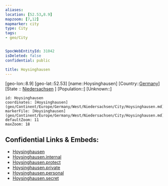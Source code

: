 ```yaml
---
aliases: 
location: [52.53,8.9]
mapzoom: [7,12] 
mapmarker: city 
type: City
tags:
- geo/City


SpocWebEntityId: 31042
isDeleted: false
confidential: public

title: Hoysinghausen
---
```

[geo-lon::8.9]
[geo-lat::52.53]
[name::Hoysinghausen]
[Country::[Germany](geo/Continent/Europe/Germany.md)]
[State :: [Niedersachsen](geo/Continent/Europe/Germany/West/Niedersachsen.md) ]
[Population::]
[Unknown::]


```leaflet
id: Hoysinghausen
coordinates: [Hoysinghausen](geo/Continent/Europe/Germany/West/Niedersachsen/City/Hoysinghausen.md)
markerFile: [Hoysinghausen](geo/Continent/Europe/Germany/West/Niedersachsen/City/Hoysinghausen.md)
defaultZoom: 11 
maxZoom: 18
```


## Confidential Links & Embeds: 
- [Hoysinghausen](../../../../../../../../_public/geo/Continent/Europe/Germany/West/Niedersachsen/City/Hoysinghausen.md) 
- [Hoysinghausen.internal](../../../../../../../../_internal/geo/Continent/Europe/Germany/West/Niedersachsen/City/Hoysinghausen.internal.md) 
- [Hoysinghausen.protect](../../../../../../../../_protect/geo/Continent/Europe/Germany/West/Niedersachsen/City/Hoysinghausen.protect.md) 
- [Hoysinghausen.private](../../../../../../../../_private/geo/Continent/Europe/Germany/West/Niedersachsen/City/Hoysinghausen.private.md) 
- [Hoysinghausen.personal](../../../../../../../../_personal/geo/Continent/Europe/Germany/West/Niedersachsen/City/Hoysinghausen.personal.md) 
- [Hoysinghausen.secret](../../../../../../../../_secret/geo/Continent/Europe/Germany/West/Niedersachsen/City/Hoysinghausen.secret.md) 
